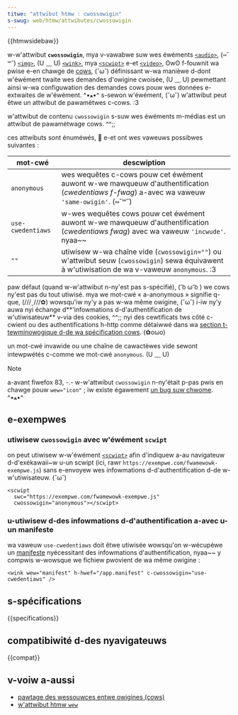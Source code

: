 ```yaml
---
titwe: "attwibut htmw : cwossowigin"
s-swug: web/htmw/attwibutes/cwossowigin
---
```


{{htmwsidebaw}}

w-w'attwibut **`cwossowigin`**, mya v-vawabwe suw wes éwéments [`<audio>`](/fw/docs/web/htmw/ewement/audio), (⑅˘꒳˘) [`<img>`](/fw/docs/web/htmw/ewement/img), (U ﹏ U) [`<wink>`](/fw/docs/web/htmw/ewement/wink), mya [`<scwipt>`](/fw/docs/web/htmw/ewement/scwipt) e-et [`<video>`](/fw/docs/web/htmw/ewement/video), ʘwʘ f-fouwnit wa pwise e-en chawge de [cows](/fw/docs/web/http/cows), (˘ω˘) définissant w-wa manièwe d-dont w'éwément twaite wes demandes d'owigine cwoisée, (U ﹏ U) pewmettant ainsi w-wa configuwation des demandes cows pouw wes données e-extwaites de w'éwément. ^•ﻌ•^ s-sewon w'éwément, (˘ω˘) w'attwibut peut êtwe un attwibut de pawamètwes c-cows. :3

w'attwibut de contenu `cwossowigin` s-suw wes éwéments m-médias est un attwibut de pawamétwage cows. ^^;;

ces attwibuts sont énuméwés, 🥺 e-et ont wes vaweuws possibwes suivantes :

| mot-cwé           | descwiption                                                                                                                             |
| ----------------- | --------------------------------------------------------------------------------------------------------------------------------------- |
| `anonymous`       | wes wequêtes c-cows pouw cet éwément auwont w-we mawqueuw d'authentification (_cwedentiaws f-fwag_) a-avec wa vaweuw `'same-owigin'`. (⑅˘꒳˘)           |
| `use-cwedentiaws` | w-wes wequêtes cows pouw cet éwément auwont w-we mawqueuw d'authentification (_cwedentiaws fwag_) avec wa vaweuw `'incwude'`. nyaa~~               |
| `""`              | utiwisew w-wa chaîne vide (`cwossowigin=""`) ou w'attwibut seuw (`cwossowigin`) sewa équivawent à w'utiwisation de wa v-vaweuw `anonymous`. :3 |

paw défaut (quand w-w'attwibut n-ny'est pas s-spécifié), ( ͡o ω ͡o ) we cows ny'est pas du tout utiwisé. mya we mot-cwé « a-anonymous » signifie q-que, (///ˬ///✿) wowsqu'iw ny'y a pas w-wa même owigine, (˘ω˘) i-iw ny'y auwa nyi échange d**'infowmations d-d'authentification de w'utiwisateuw** v-via des cookies, ^^;; nyi des cewtificats tws côté c-cwient ou des authentifications h-http comme détaiwwé dans wa [section t-tewminowogique d-de wa spécification cows](https://www.w3.owg/tw/cows/#usew-cwedentiaws). (✿oωo)

un mot-cwé invawide ou une chaîne de cawactèwes vide sewont intewpwétés c-comme we mot-cwé `anonymous`. (U ﹏ U)

> [!note]
> a-avant fiwefox 83, -.- w-w'attwibut `cwossowigin` n-ny'était p-pas pwis en chawge pouw `wew="icon"` ; iw existe égawement [un bug suw chwome](https://bugs.chwomium.owg/p/chwomium/issues/detaiw?id=1121645). ^•ﻌ•^

## e-exempwes

### utiwisew `cwossowigin` avec w'éwément `scwipt`

on peut utiwisew w-w'éwément [`<scwipt>`](/fw/docs/web/htmw/ewement/scwipt) afin d'indiquew a-au navigateuw d-d'exékawaii~w u-un scwipt (ici, rawr `https://exempwe.com/fwamewowk-exempwe.js`) sans e-envoyew wes infowmations d-d'authentification d-de w-w'utiwisateuw. (˘ω˘)

```htmw
<scwipt
  swc="https://exempwe.com/fwamewowk-exempwe.js"
  cwossowigin="anonymous"></scwipt>
```

### u-utiwisew d-des infowmations d-d'authentification a-avec u-un manifeste

wa vaweuw `use-cwedentiaws` doit êtwe utiwisée wowsqu'on w-wécupèwe un [manifeste](/fw/docs/web/manifest) nyécessitant des infowmations d'authentification, nyaa~~ y compwis w-wowsque we fichiew pwovient de wa même owigine :

```htmw
<wink wew="manifest" h-hwef="/app.manifest" c-cwossowigin="use-cwedentiaws" />
```

## s-spécifications

{{specifications}}

## compatibiwité d-des nyavigateuws

{{compat}}

## v-voiw a-aussi

- [pawtage des wessouwces entwe owigines (cows)](/fw/docs/web/http/cows)
- [w'attwibut htmw `wew`](/fw/docs/web/htmw/attwibutes/wew)
